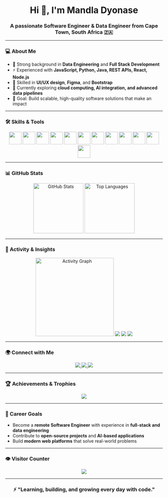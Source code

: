 <h1 align="center">Hi 👋, I'm Mandla Dyonase</h1>
<h3 align="center">A passionate Software Engineer & Data Engineer from Cape Town, South Africa 🇿🇦</h3>

---

### 💻 About Me
- 🧠 Strong background in **Data Engineering** and **Full Stack Development**  
- ⚡ Experienced with **JavaScript, Python, Java, REST APIs, React, Node.js**  
- 🎨 Skilled in **UI/UX design**, **Figma**, and **Bootstrap**  
- 🌱 Currently exploring **cloud computing, AI integration, and advanced data pipelines**  
- 🎯 Goal: Build scalable, high-quality software solutions that make an impact  

---

### 🛠 Skills & Tools
<div align="center">
  <img src="https://cdn.jsdelivr.net/gh/devicons/devicon/icons/javascript/javascript-original.svg" height="40" />
  <img src="https://cdn.jsdelivr.net/gh/devicons/devicon/icons/python/python-original.svg" height="40" />
  <img src="https://cdn.jsdelivr.net/gh/devicons/devicon/icons/java/java-original.svg" height="40" />
  <img src="https://cdn.jsdelivr.net/gh/devicons/devicon/icons/html5/html5-original.svg" height="40" />
  <img src="https://cdn.jsdelivr.net/gh/devicons/devicon/icons/css3/css3-original.svg" height="40" />
  <img src="https://cdn.jsdelivr.net/gh/devicons/devicon/icons/bootstrap/bootstrap-original.svg" height="40" />
  <img src="https://cdn.jsdelivr.net/gh/devicons/devicon/icons/react/react-original.svg" height="40" />
  <img src="https://cdn.jsdelivr.net/gh/devicons/devicon/icons/nodejs/nodejs-original.svg" height="40" />
  <img src="https://cdn.jsdelivr.net/gh/devicons/devicon/icons/mysql/mysql-original.svg" height="40" />
  <img src="https://cdn.jsdelivr.net/gh/devicons/devicon/icons/mongodb/mongodb-original.svg" height="40" />
  <img src="https://cdn.jsdelivr.net/gh/devicons/devicon/icons/figma/figma-original.svg" height="40" />
  <img src="https://cdn.jsdelivr.net/gh/devicons/devicon/icons/eslint/eslint-original.svg" height="40" />
</div>

---

### 📊 GitHub Stats
<div align="center">
  <img src="https://github-readme-stats.vercel.app/api?username=Mandla7784&show_icons=true&theme=radical&include_all_commits=true&count_private=true" height="160" alt="GitHub Stats" />
  <img src="https://github-readme-stats.vercel.app/api/top-langs?username=Mandla7784&layout=compact&langs_count=6&theme=radical" height="160" alt="Top Languages" />
</div>

---

### 🧭 Activity & Insights
<div align="center">
  <img src="https://github-readme-activity-graph.vercel.app/graph?username=Mandla7784&theme=react-dark" height="250" alt="Activity Graph" />
  <img src="https://github-profile-summary-cards.vercel.app/api/cards/profile-details?username=Mandla7784&theme=radical" />
  <img src="https://github-profile-summary-cards.vercel.app/api/cards/repos-per-language?username=Mandla7784&theme=radical" />
  <img src="https://github-profile-summary-cards.vercel.app/api/cards/productive-time?username=Mandla7784&theme=radical&utcOffset=2" />
</div>

---

### 🌍 Connect with Me
<div align="center">
  <a href="https://www.linkedin.com/in/mandla-dyonase-83b008260/" target="_blank">
    <img src="https://img.shields.io/badge/LinkedIn-0077B5?style=for-the-badge&logo=linkedin&logoColor=white" />
  </a>
  <a href="https://discord.com/channels/@me" target="_blank">
    <img src="https://img.shields.io/badge/Discord-7289DA?style=for-the-badge&logo=discord&logoColor=white" />
  </a>
  <a href="https://github.com/Mandla7784" target="_blank">
    <img src="https://img.shields.io/badge/GitHub-181717?style=for-the-badge&logo=github&logoColor=white" />
  </a>
</div>

---

### 🏆 Achievements & Trophies
<div align="center">
  <img src="https://github-profile-trophy.vercel.app/?username=Mandla7784&theme=radical&no-frame=true&margin-w=15" />
</div>

---

### 🎯 Career Goals
- Become a **remote Software Engineer** with experience in **full-stack and data engineering**  
- Contribute to **open-source projects** and **AI-based applications**  
- Build **modern web platforms** that solve real-world problems  

---

### 👁️ Visitor Counter
<p align="center">
  <img src="https://komarev.com/ghpvc/?username=Mandla7784&style=for-the-badge&color=ff69b4" />
</p>

---

<h3 align="center">⚡ "Learning, building, and growing every day with code."</h3>
